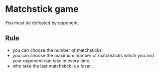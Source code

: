 # Matchstick game
You must be defeated by opponent.

## Rule
* you can choose the number of matchsticks
* you can choose the maximum number of matchsticks which you and your opponent can take in every time.
* who take the last matchstick is a loser.
